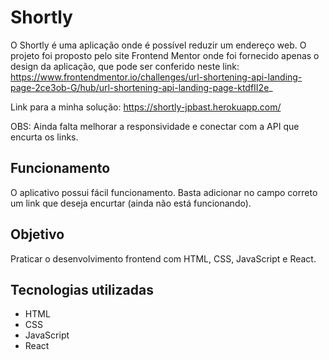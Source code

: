 # Shortly

O Shortly é uma aplicação onde é possível reduzir um endereço web. O projeto foi proposto pelo site Frontend Mentor onde foi fornecido apenas o design da aplicação, que pode ser conferido neste link: https://www.frontendmentor.io/challenges/url-shortening-api-landing-page-2ce3ob-G/hub/url-shortening-api-landing-page-ktdfII2e_

Link para a minha solução: https://shortly-jpbast.herokuapp.com/

OBS: Ainda falta melhorar a responsividade e conectar com a API que encurta os links.

## Funcionamento

O aplicativo possui fácil funcionamento. Basta adicionar no campo correto um link que deseja encurtar (ainda não está funcionando).

## Objetivo

Praticar o desenvolvimento frontend com HTML, CSS, JavaScript e React.

## Tecnologias utilizadas
- HTML
- CSS
- JavaScript
- React